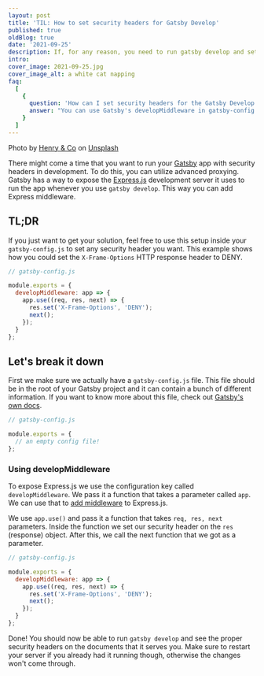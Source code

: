 ```yaml
---
layout: post
title: 'TIL: How to set security headers for Gatsby Develop'
published: true
oldBlog: true
date: '2021-09-25'
description: If, for any reason, you need to run gatsby develop and set security headers. Using advanced proxying is the way to go.
intro:
cover_image: 2021-09-25.jpg
cover_image_alt: a white cat napping
faq:
  [
    {
      question: 'How can I set security headers for the Gatsby Develop script?',
      answer: "You can use Gatsby's developMiddleware in gatsby-config.js to set different headers on the response object"
    }
  ]
---
```


Photo by [Henry & Co](https://unsplash.com/@hngstrm) on [Unsplash](https://unsplash.com/?utm_source=unsplash&utm_medium=referral&utm_content=creditCopyText)

There might come a time that you want to run your [Gatsby](https://www.gatsbyjs.com/) app with security headers in development. To do this, you can utilize advanced proxying. Gatsby has a way to expose the [Express.js](https://expressjs.com/) development server it uses to run the app whenever you use `gatsby develop`. This way you can add Express middleware.

## TL;DR

If you just want to get your solution, feel free to use this setup inside your `gatsby-config.js` to set any security header you want. This example shows how you could set the `X-Frame-Options` HTTP response header to DENY.

```js
// gatsby-config.js

module.exports = {
  developMiddleware: app => {
    app.use((req, res, next) => {
      res.set('X-Frame-Options', 'DENY');
      next();
    });
  }
};
```

## Let's break it down

First we make sure we actually have a `gatsby-config.js` file. This file should be in the root of your Gatsby project and it can contain a bunch of different information. If you want to know more about this file, check out [Gatsby's own docs](https://www.gatsbyjs.com/docs/reference/config-files/gatsby-config/).

```js
// gatsby-config.js

module.exports = {
  // an empty config file!
};
```

### Using developMiddleware

To expose Express.js we use the configuration key called `developMiddleware`. We pass it a function that takes a parameter called `app`. We can use that to [add middleware](https://expressjs.com/en/guide/using-middleware.html) to Express.js.

We use `app.use()` and pass it a function that takes `req, res, next` parameters. Inside the function we set our security header on the `res` (response) object. After this, we call the next function that we got as a parameter.

```js
// gatsby-config.js

module.exports = {
  developMiddleware: app => {
    app.use((req, res, next) => {
      res.set('X-Frame-Options', 'DENY');
      next();
    });
  }
};
```

Done! You should now be able to run `gatsby develop` and see the proper security headers on the documents that it serves you. Make sure to restart your server if you already had it running though, otherwise the changes won't come through.
